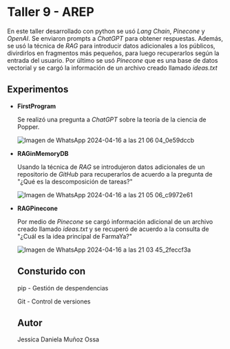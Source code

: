# Taller 9 - AREP
En este taller desarrollado con python se usó *Lang Chain*, *Pinecone* y *OpenAI*. Se enviaron prompts a *ChatGPT* para obtener respuestas. Además, se usó la técnica de *RAG* para introducir datos adicionales a los públicos, divirdirlos en fragmentos más pequeños, para luego recuperarlos según la entrada del usuario. Por último se usó *Pinecone* que es una base de datos vectorial y se cargó la información de un archivo creado llamado *ideas.txt*

## Experimentos
- **FirstProgram**

  Se realizó una pregunta a *ChatGPT* sobre la teoría de la ciencia de Popper.

  ![Imagen de WhatsApp 2024-04-16 a las 21 06 04_0e59dccb](https://github.com/JessicaDMunozO/Taller9/assets/123814482/b07d209a-fabd-488f-9815-0dd2f6ff52aa)

- **RAGinMemoryDB**

  Usando la técnica de *RAG* se introdujeron datos adicionales de un repositorio de *GitHub* para recuperarlos de acuerdo a la pregunta de "¿Qué es la descomposición de tareas?"

  ![Imagen de WhatsApp 2024-04-16 a las 21 05 06_c9972e61](https://github.com/JessicaDMunozO/Taller9/assets/123814482/2b5b425f-0131-468f-a08d-5c9dfe77d8d5)

- **RAGPinecone**

  Por medio de *Pinecone* se cargó información adicional de un archivo creado llamado *ideas.txt* y se recuperó de acuerdo a la consulta de
  "¿Cuál es la idea principal de FarmaYa?"

  ![Imagen de WhatsApp 2024-04-16 a las 21 03 45_2feccf3a](https://github.com/JessicaDMunozO/Taller9/assets/123814482/b6b5a580-7954-407c-b3f2-1360ab5177ec)

  ## Consturido con
  pip - Gestión de despendencias
  
  Git - Control de versiones

  ## Autor
  Jessica Daniela Muñoz Ossa
